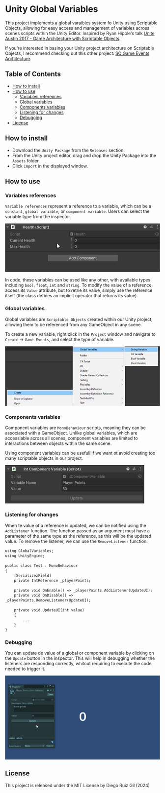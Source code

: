# Unity Global Variables
This project implements a global varaibles system fo Unity using Scriptable Objects, allowing for easy access and management of variables across scenes scripts within the Unity Editor. Inspired by Ryan Hipple's talk [Unite Austin 2017 - Game Architecture with Scriptable Objects](https://www.youtube.com/watch?v=raQ3iHhE_Kk).

If you're interested in basing your Unity project architecture on Scriptable Objects, I recommend checking out this other project: [SO Game Events Architecture](https://github.com/DiegoRuizGil/SO-Game-Events-Architecture-Unity).


## Table of Contents
- [How to install](#how-to-install)
- [How to use](#how-to-use)
    - [Variables references](#variables-references)
    - [Global variables](#global-variables)
    - [Components variables](#components-variables)
    - [Listening for changes](#listening-for-changes)
    - [Debugging](#debugging)
- [License](#license)

## How to install
- Download the `Unity Package` from the `Releases` section.
- From the Unity project editor, drag and drop the Unity Package into the `Assets` folder.
- Click `Import` in the displayed window.

## How to use

### Variables references
`Variable references` represent a reference to a variable, which can be a `constant`, `global variable`, or `component variable`. Users can select the variable type from the inspector.

![Reference value type](Images/reference-value-type.gif)

In code, these variables can be used like any other, with available types including `bool`, `float`, `int` and `string`. To modify the value of a reference, access its `Value` attribute, but to retrie its value, simply use the reference itself (the class defines an implicit operator that returns its value).

### Global variables
Global variables are `Scriptable Objects` created within our Unity project, allowing them to be referenced from any GameObject in any scene.

To create a new variable, right click in the `Project` window and navigate to `Create` -> `Game Events`, and select the type of variable.

![Variable creation](Images/variable-creation.png)

### Components variables
Component variables are `MonoBehaviour` scripts, meaning they can be associated with a GameObject. Unlike global variables, which are accessiable across all scenes, component variables are limited to interactions between objects within the same scene.

Using component variables can be usefull if we want ot avoid creating too many scriptable objects in our project.

![Component variable](Images/component-variable.png)

### Listening for changes
When te value of a reference is updated, we can be notified using the `AddListener` function. The function passed as an argument must have a parameter of the same type as the reference, as this will be the updated value. To remove the listener, we can use the `RemoveListener` function.

```CSharp
using GlobalVariables;
using UnityEngine;

public class Test : MonoBehaviour
{
    [SerializezField]
    private IntReference _playerPoints;

    private void OnEnable() => _playerPoints.AddListener(UpdateUI);
    private void OnDisable() => _playerPoints.RemoveListener(UpdateUI);

    private void UpdateUI(int value)
    {
        ...
    }
}
```

### Debugging
You can update de value of a global or component variable by clicking on the `Update` button in the inspector. This will help in debugging whether the listeners are responding correctly, whitout requiring to execute the code needed to trigger it.

![Debugging](Images/debugging.gif)


## License
This project is released under the MIT License by Diego Ruiz Gil (2024)
